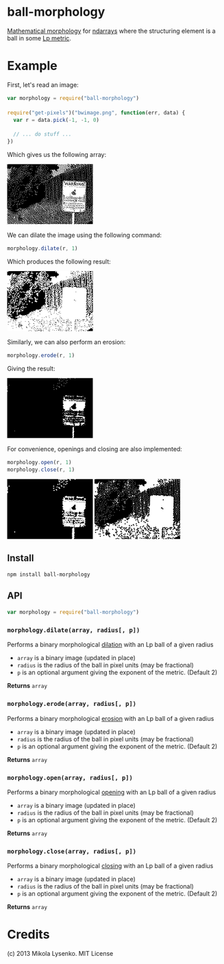 ball-morphology
===============
[Mathematical morphology](http://en.wikipedia.org/wiki/Mathematical_morphology) for [ndarrays](https://github.com/mikolalysenko/ndarray) where the structuring element is a ball in some [Lp metric](https://en.wikipedia.org/wiki/Lp_space).

# Example

First, let's read an image:

```javascript
var morphology = require("ball-morphology")

require("get-pixels")("bwimage.png", function(err, data) {
  var r = data.pick(-1, -1, 0)
  
  // ... do stuff ...
})
```

Which gives us the following array:

<img src="example/bwimage.png">

We can dilate the image using the following command:

```javascript
morphology.dilate(r, 1)
```

Which produces the following result:

<img src="example/dilate.png">

Similarly, we can also perform an erosion:

```javascript
morphology.erode(r, 1)
```

Giving the result:

<img src="example/erode.png">

For convenience, openings and closing are also implemented:

```javascript
morphology.open(r, 1)
morphology.close(r, 1)
```

<img src="example/open.png">

<img src="example/close.png">


## Install

    npm install ball-morphology
    
## API

```javascript
var morphology = require("ball-morphology")
```

### `morphology.dilate(array, radius[, p])`
Performs a binary morphological [dilation](http://en.wikipedia.org/wiki/Dilation_%28morphology%29) with an Lp ball of a given radius

* `array` is a binary image (updated in place)
* `radius` is the radius of the ball in pixel units (may be fractional)
* `p` is an optional argument giving the exponent of the metric.  (Default 2)

**Returns** `array`

### `morphology.erode(array, radius[, p])`
Performs a binary morphological [erosion](http://en.wikipedia.org/wiki/Erosion_%28morphology%29) with an Lp ball of a given radius

* `array` is a binary image (updated in place)
* `radius` is the radius of the ball in pixel units (may be fractional)
* `p` is an optional argument giving the exponent of the metric.  (Default 2)

**Returns** `array`

### `morphology.open(array, radius[, p])`
Performs a binary morphological [opening](http://en.wikipedia.org/wiki/Opening_%28morphology%29) with an Lp ball of a given radius

* `array` is a binary image (updated in place)
* `radius` is the radius of the ball in pixel units (may be fractional)
* `p` is an optional argument giving the exponent of the metric.  (Default 2)

**Returns** `array`

### `morphology.close(array, radius[, p])`
Performs a binary morphological [closing](http://en.wikipedia.org/wiki/Closing_%28morphology%29) with an Lp ball of a given radius

* `array` is a binary image (updated in place)
* `radius` is the radius of the ball in pixel units (may be fractional)
* `p` is an optional argument giving the exponent of the metric.  (Default 2)

**Returns** `array`

# Credits
(c) 2013 Mikola Lysenko. MIT License